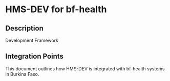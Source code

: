 # HMS-DEV for bf-health

## Description

Development Framework

## Integration Points

This document outlines how HMS-DEV is integrated with bf-health systems in Burkina Faso.

